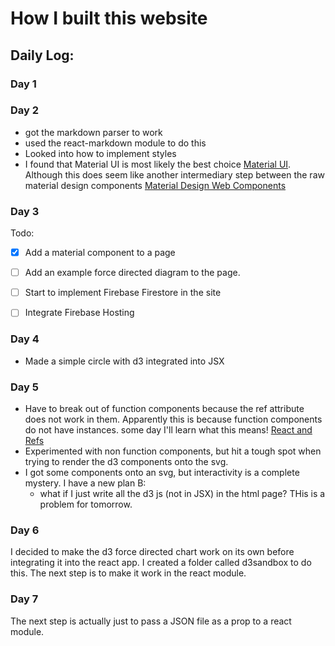 # How I built this website





## Daily Log:

### Day 1


### Day 2 

- got the markdown parser to work
- used the react-markdown module to do this 
- Looked into how to implement styles 
- I found that Material UI is most likely the best choice <a href = "https://material-ui.com/"> Material UI</a>. Although this does seem like another intermediary step between the raw material design components <a href="https://material.io/design/">Material Design Web Components</a>

### Day 3

Todo:
- [X] Add a material component to a page 
- [ ] Add an example force directed diagram to the page. 
- [ ] Start to implement Firebase Firestore in the site
- [ ] Integrate Firebase Hosting


### Day 4 

- Made a simple circle with d3 integrated into JSX 

### Day 5

- Have to break out of function components because the ref attribute does not work in them. Apparently this is because function components do not have instances. some day I'll learn what this means! <a href='https://reactjs.org/docs/refs-and-the-dom.html'>React and Refs</a>
- Experimented with non function components, but hit a tough spot when trying to render the d3 components onto the svg. 
- I got some components onto an svg, but interactivity is a complete mystery. I have a new plan B:
    - what if I just write all the d3 js (not in JSX) in the html page? THis is a problem for tomorrow.

### Day 6

I decided to make the d3 force directed chart work on its own before integrating it into the react app. I created a folder called d3sandbox to do this. The next step is to make it work in the react module. 

### Day 7

The next step is actually just to pass a JSON file as a prop to a react module. 